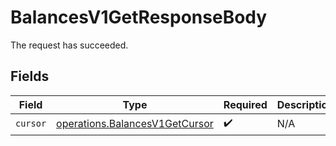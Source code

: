 # BalancesV1GetResponseBody

The request has succeeded.


## Fields

| Field                                                                            | Type                                                                             | Required                                                                         | Description                                                                      |
| -------------------------------------------------------------------------------- | -------------------------------------------------------------------------------- | -------------------------------------------------------------------------------- | -------------------------------------------------------------------------------- |
| `cursor`                                                                         | [operations.BalancesV1GetCursor](../../models/operations/balancesv1getcursor.md) | :heavy_check_mark:                                                               | N/A                                                                              |